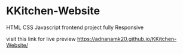 # KKitchen-Website
HTML CSS Javascript
frontend project 
fully Responsive

visit this link for live preview
https://adnanamk20.github.io/KKitchen-Website/
